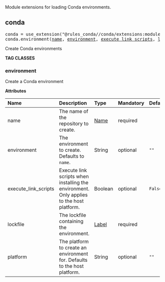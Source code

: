 <!-- Generated with Stardoc: http://skydoc.bazel.build -->

Module extensions for loading Conda environments.

<a id="conda"></a>

## conda

<pre>
conda = use_extension("@rules_conda//conda/extensions:module.bzl", "conda")
conda.environment(<a href="#conda.environment-name">name</a>, <a href="#conda.environment-environment">environment</a>, <a href="#conda.environment-execute_link_scripts">execute_link_scripts</a>, <a href="#conda.environment-lockfile">lockfile</a>, <a href="#conda.environment-platform">platform</a>)
</pre>

Create Conda environments


**TAG CLASSES**

<a id="conda.environment"></a>

### environment

Create a Conda environment

**Attributes**

| Name  | Description | Type | Mandatory | Default |
| :------------- | :------------- | :------------- | :------------- | :------------- |
| <a id="conda.environment-name"></a>name |  The name of the repository to create.   | <a href="https://bazel.build/concepts/labels#target-names">Name</a> | required |  |
| <a id="conda.environment-environment"></a>environment |  The environment to create. Defaults to `name`.   | String | optional |  `""`  |
| <a id="conda.environment-execute_link_scripts"></a>execute_link_scripts |  Execute link scripts when installing the environment. Only applies to the host platform.   | Boolean | optional |  `False`  |
| <a id="conda.environment-lockfile"></a>lockfile |  The lockfile containing the environment.   | <a href="https://bazel.build/concepts/labels">Label</a> | required |  |
| <a id="conda.environment-platform"></a>platform |  The platform to create an environment for. Defaults to the host platform.   | String | optional |  `""`  |


